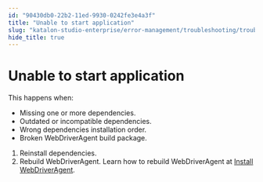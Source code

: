 ```yaml
---
id: "90430db0-22b2-11ed-9930-0242fe3e4a3f"
title: "Unable to start application"
slug: "katalon-studio-enterprise/error-management/troubleshooting/troubleshoot-mobile-automated-testing/unable-to-start-application"
hide_title: true
---
```


# <a id="troubleshooting-4166" class="anchor_top_offset"/><a id="ariaid-title1" class="anchor_top_offset"/>Unable to start application

<div xmlns="http://www.w3.org/1999/xhtml" className="bodydiv troubleSolution"><section className="section cause"><p className="p">This happens when:</p><ul className="ul"><li className="li">Missing one or more dependencies.</li><li className="li">Outdated or incompatible dependencies.</li><li className="li">Wrong dependencies installation order.</li><li className="li">Broken WebDriverAgent build package.</li></ul></section><section className="section remedy"><ol className="ol steps"><li className="li step"><span className="ph cmd">Reinstall dependencies.</span></li><li className="li step"><span className="ph cmd">Rebuild WebDriverAgent. Learn how to rebuild WebDriverAgent at <a className="xref" href="/docs/legacy/katalon-studio-enterprise/create-tests-and-projects/configure-test-cases/mobile-testing/ios/mobile-install-webdriveragent-for-real-ios-devices">Install WebDriverAgent</a>.</span></li></ol></section></div>
